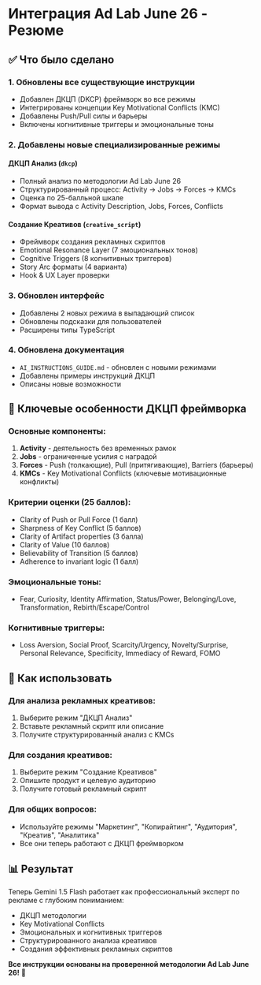 # Интеграция Ad Lab June 26 - Резюме

## ✅ Что было сделано

### 1. **Обновлены все существующие инструкции**
- Добавлен ДКЦП (DKCP) фреймворк во все режимы
- Интегрированы концепции Key Motivational Conflicts (KMC)
- Добавлены Push/Pull силы и барьеры
- Включены когнитивные триггеры и эмоциональные тоны

### 2. **Добавлены новые специализированные режимы**

#### **ДКЦП Анализ** (`dkcp`)
- Полный анализ по методологии Ad Lab June 26
- Структурированный процесс: Activity → Jobs → Forces → KMCs
- Оценка по 25-балльной шкале
- Формат вывода с Activity Description, Jobs, Forces, Conflicts

#### **Создание Креативов** (`creative_script`)
- Фреймворк создания рекламных скриптов
- Emotional Resonance Layer (7 эмоциональных тонов)
- Cognitive Triggers (8 когнитивных триггеров)
- Story Arc форматы (4 варианта)
- Hook & UX Layer проверки

### 3. **Обновлен интерфейс**
- Добавлены 2 новых режима в выпадающий список
- Обновлены подсказки для пользователей
- Расширены типы TypeScript

### 4. **Обновлена документация**
- `AI_INSTRUCTIONS_GUIDE.md` - обновлен с новыми режимами
- Добавлены примеры инструкций ДКЦП
- Описаны новые возможности

## 🎯 Ключевые особенности ДКЦП фреймворка

### **Основные компоненты:**
1. **Activity** - деятельность без временных рамок
2. **Jobs** - ограниченные усилия с наградой
3. **Forces** - Push (толкающие), Pull (притягивающие), Barriers (барьеры)
4. **KMCs** - Key Motivational Conflicts (ключевые мотивационные конфликты)

### **Критерии оценки (25 баллов):**
- Clarity of Push or Pull Force (1 балл)
- Sharpness of Key Conflict (5 баллов)
- Clarity of Artifact properties (3 балла)
- Clarity of Value (10 баллов)
- Believability of Transition (5 баллов)
- Adherence to invariant logic (1 балл)

### **Эмоциональные тоны:**
- Fear, Curiosity, Identity Affirmation, Status/Power, Belonging/Love, Transformation, Rebirth/Escape/Control

### **Когнитивные триггеры:**
- Loss Aversion, Social Proof, Scarcity/Urgency, Novelty/Surprise, Personal Relevance, Specificity, Immediacy of Reward, FOMO

## 🚀 Как использовать

### **Для анализа рекламных креативов:**
1. Выберите режим "ДКЦП Анализ"
2. Вставьте рекламный скрипт или описание
3. Получите структурированный анализ с KMCs

### **Для создания креативов:**
1. Выберите режим "Создание Креативов"
2. Опишите продукт и целевую аудиторию
3. Получите готовый рекламный скрипт

### **Для общих вопросов:**
- Используйте режимы "Маркетинг", "Копирайтинг", "Аудитория", "Креатив", "Аналитика"
- Все они теперь работают с ДКЦП фреймворком

## 📊 Результат

Теперь Gemini 1.5 Flash работает как профессиональный эксперт по рекламе с глубоким пониманием:
- ДКЦП методологии
- Key Motivational Conflicts
- Эмоциональных и когнитивных триггеров
- Структурированного анализа креативов
- Создания эффективных рекламных скриптов

**Все инструкции основаны на проверенной методологии Ad Lab June 26!** 🎉 